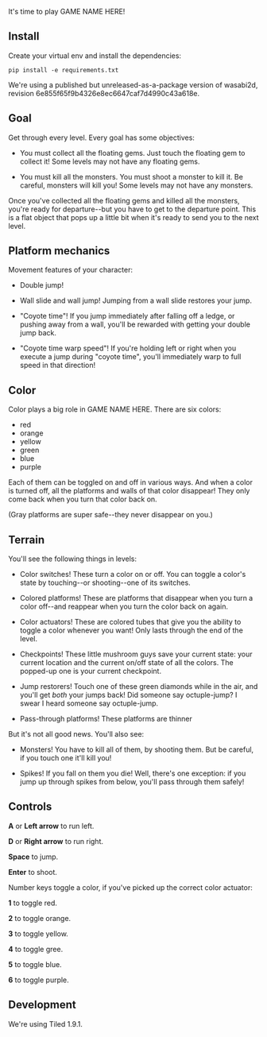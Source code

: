 

It's time to play GAME NAME HERE!

Install
-------

Create your virtual env and install the dependencies:

    pip install -e requirements.txt

We're using a published but unreleased-as-a-package version of wasabi2d, revision 6e855f65f9b4326e8ec6647caf7d4990c43a618e.


Goal
----

Get through every level.  Every goal has some objectives:

* You must collect all the floating gems.  Just touch the floating gem to collect it!  Some levels may not have any floating gems.

* You must kill all the monsters.  You must shoot a monster to kill it.  Be careful, monsters will kill you!  Some levels may not have any monsters.

Once you've collected all the floating gems and killed all the monsters, you're ready for
departure--but you have to get to the departure point.  This is a flat object that pops up
a little bit when it's ready to send you to the next level.

Platform mechanics
------------------

Movement features of your character:

* Double jump!

* Wall slide and wall jump!  Jumping from a wall slide restores your jump.

* "Coyote time"!  If you jump immediately after falling off a ledge, or pushing
  away from a wall, you'll be rewarded with getting your double jump back.

* "Coyote time warp speed"!  If you're holding left or right when you execute
  a jump during "coyote time", you'll immediately warp to full speed in that
  direction!

Color
-----

Color plays a big role in GAME NAME HERE.  There are six colors:

* red
* orange
* yellow
* green
* blue
* purple

Each of them can be toggled on and off in various ways.
And when a color is turned off, all the platforms and walls
of that color disappear!  They only come back when you turn
that color back on.

(Gray platforms are super safe--they never disappear on you.)

Terrain
-------

You'll see the following things in levels:

* Color switches!  These turn a color on or off.  You can toggle
  a color's state by touching--or shooting--one of its switches.

* Colored platforms!  These are platforms that disappear when
  you turn a color off--and reappear when you turn the color back
  on again.

* Color actuators!  These are colored tubes that give you the ability
  to toggle a color whenever you want!  Only lasts through the end
  of the level.

* Checkpoints!  These little mushroom guys save your current state:
  your current location and the current on/off state of all the colors.
  The popped-up one is your current checkpoint.

* Jump restorers!  Touch one of these green diamonds while in the air,
  and you'll get *both* your jumps back!  Did someone say octuple-jump?
  I swear I heard someone say octuple-jump.

* Pass-through platforms!  These platforms are thinner

But it's not all good news.  You'll also see:

* Monsters!  You have to kill all of them, by shooting them.
  But be careful, if you touch one it'll kill you!

* Spikes!  If you fall on them you die!  Well, there's one exception:
  if you jump up through spikes from below, you'll pass through them safely!


Controls
--------

**A** or **Left arrow** to run left.

**D** or **Right arrow** to run right.

**Space** to jump.

**Enter** to shoot.

Number keys toggle a color, if you've picked up the correct color actuator:

**1** to toggle red.

**2** to toggle orange.

**3** to toggle yellow.

**4** to toggle gree.

**5** to toggle blue.

**6** to toggle purple.


Development
-----------

We're using Tiled 1.9.1.
